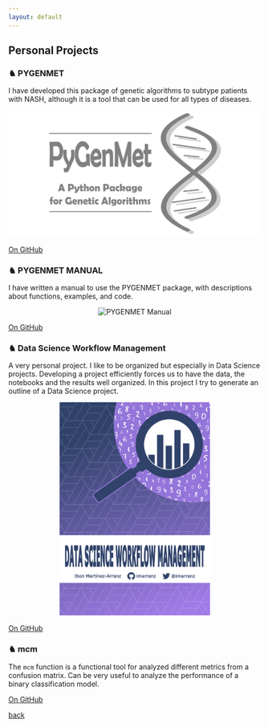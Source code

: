 ```yaml
---
layout: default
---
```



## Personal Projects

### &#9822; PYGENMET

I have developed this package of genetic algorithms to subtype patients with NASH, although it is a tool that can be used for all types of diseases. 

![](https://github.com/imarranz/pygenmet/raw/master/figures/logo.png)

[On GitHub](https://github.com/imarranz/pygenmet)

<!--
<div class="project">
  <img class="left" src="https://github.com/imarranz/pygenmet/raw/master/figures/logo.png" alt="PYGENMET" width="200px">
  <aside>I have developed this package of genetic algorithms to subtype patients with NASH, although it is a tool that can be used for all types of diseases.</aside>
  <div class="reset"></div>
</div>
-->

### &#9822; PYGENMET MANUAL

I have written a manual to use the PYGENMET package, with descriptions about functions, examples, and code.

<p style="text-align:center;">
<img src="http://www.imarranz.com/pygenmet-manual/_images/cover.png" alt="PYGENMET Manual" width="300"/>
</p>

[On GitHub](https://github.com/imarranz/pygenmet-manual)

### &#9822; Data Science Workflow Management

A very personal project. I like to be organized but especially in Data Science projects. Developing a project efficiently forces us to have the data, the notebooks and the results well organized. In this project I try to generate an outline of a Data Science project.

<p style="text-align:center;">
<img src="https://github.com/imarranz/data-science-workflow-management/blob/main/figures/cover_dswm.png?raw=true" alt="Data Science Workflow Management Manual" width="300"/>
</p>

[On GitHub](https://github.com/imarranz/data-science-workflow-management)


### &#9822; mcm

The `mcm` function is a functional tool for analyzed different metrics from a confusion matrix. Can be very useful to analyze the performance of a binary classification model.

[On GitHub](https://github.com/imarranz/mcm)

[back](./)
